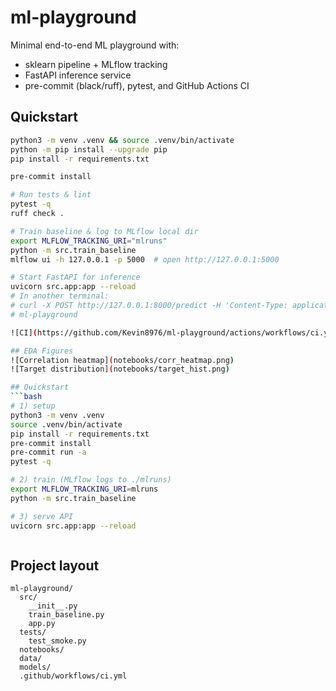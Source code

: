 # ml-playground

Minimal end-to-end ML playground with:
- sklearn pipeline + MLflow tracking
- FastAPI inference service
- pre-commit (black/ruff), pytest, and GitHub Actions CI

## Quickstart

```bash
python3 -m venv .venv && source .venv/bin/activate
python -m pip install --upgrade pip
pip install -r requirements.txt

pre-commit install

# Run tests & lint
pytest -q
ruff check .

# Train baseline & log to MLflow local dir
export MLFLOW_TRACKING_URI="mlruns"
python -m src.train_baseline
mlflow ui -h 127.0.0.1 -p 5000  # open http://127.0.0.1:5000

# Start FastAPI for inference
uvicorn src.app:app --reload
# In another terminal:
# curl -X POST http://127.0.0.1:8000/predict -H 'Content-Type: application/json' -d '{"x":[0.1,0.2,0.3,0.4,0.5,0.6,0.7,0.8,0.9,1,1,1,1,1,1,1,1,1,1,1,1,1,1,1,1,1,1,1,1]}'
# ml-playground

![CI](https://github.com/Kevin8976/ml-playground/actions/workflows/ci.yml/badge.svg)

## EDA Figures
![Correlation heatmap](notebooks/corr_heatmap.png)
![Target distribution](notebooks/target_hist.png)

## Quickstart
```bash
# 1) setup
python3 -m venv .venv
source .venv/bin/activate
pip install -r requirements.txt
pre-commit install
pre-commit run -a
pytest -q

# 2) train (MLflow logs to ./mlruns)
export MLFLOW_TRACKING_URI=mlruns
python -m src.train_baseline

# 3) serve API
uvicorn src.app:app --reload



```

## Project layout
```
ml-playground/
  src/
    __init__.py
    train_baseline.py
    app.py
  tests/
    test_smoke.py
  notebooks/
  data/
  models/
  .github/workflows/ci.yml
```
